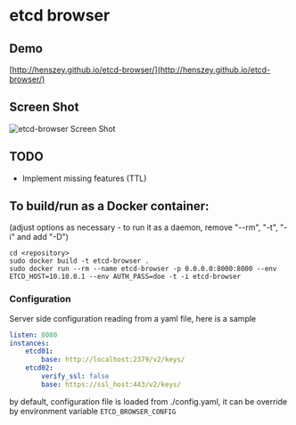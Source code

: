 
# etcd browser

## Demo
[http://henszey.github.io/etcd-browser/](http://henszey.github.io/etcd-browser/)

## Screen Shot
![etcd-browser Screen Shot](http://henszey.github.io/etcd-browser/images/etcdbrowser.png)

## TODO
* Implement missing features (TTL)

## To build/run as a Docker container:

(adjust options as necessary - to run it as a daemon, remove "--rm", "-t", "-i" and add "-D")

    cd <repository>
    sudo docker build -t etcd-browser .
    sudo docker run --rm --name etcd-browser -p 0.0.0.0:8000:8000 --env ETCD_HOST=10.10.0.1 --env AUTH_PASS=doe -t -i etcd-browser

### Configuration

Server side configuration reading from a yaml file, here is a sample

```yaml
listen: 8080
instances:
    etcd01:
        base: http://localhost:2379/v2/keys/
    etcd02:
        verify_ssl: false
        base: https://ssl_host:443/v2/keys/
```

by default, configuration file is loaded from ./config.yaml, it can be override
by environment variable `ETCD_BROWSER_CONFIG`
